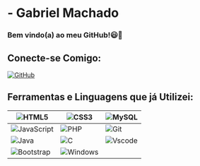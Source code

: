 
# - Gabriel Machado

### **Bem vindo(a) ao meu GitHub!😃👋**


## Conecte-se Comigo:

[![GitHub](https://img.shields.io/badge/GitHub-100000?style=for-the-badge&logo=github&logoColor=white)](https://github.com/GabrielTMachado)

## 
## Ferramentas e Linguagens que já Utilizei:

| ![HTML5](https://img.shields.io/badge/HTML5-E34F26?style=for-the-badge&logo=html5&logoColor=white) | ![CSS3](https://img.shields.io/badge/CSS3-1572B6?style=for-the-badge&logo=css3&logoColor=white) | ![MySQL](https://img.shields.io/badge/MySQL-00000F?style=for-the-badge&logo=mysql&logoColor=white) |
|-|-|-|
|     ![JavaScript](https://img.shields.io/badge/JavaScript-F7DF1E?style=for-the-badge&logo=javascript&logoColor=black)| ![PHP](https://img.shields.io/badge/PHP-777BB4?style=for-the-badge&logo=php&logoColor=white)| ![Git](https://img.shields.io/badge/GIT-E44C30?style=for-the-badge&logo=git&logoColor=white)|
|     ![Java](https://img.shields.io/badge/java-%23ED8B00.svg?style=for-the-badge&logo=openjdk&logoColor=white)| ![C](https://img.shields.io/badge/C-00599C?style=for-the-badge&logo=c&logoColor=white)    | ![Vscode](https://img.shields.io/badge/Vscode-007ACC?style=for-the-badge&logo=visual-studio-code&logoColor=white)|
|     ![Bootstrap](https://img.shields.io/badge/-boostrap-0D1117?style=for-the-badge&logo=bootstrap&labelColor=0D1117)| ![Windows](https://img.shields.io/badge/Windows-000?style=for-the-badge&logo=windows&logoColor=2CA5E0)       |

  












